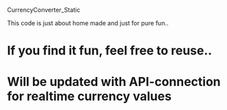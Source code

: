 CurrencyConverter_Static

This code is just about home made and just for pure fun.. 

# If you find it fun, feel free to reuse.. 



# Will be updated with API-connection for realtime currency values
